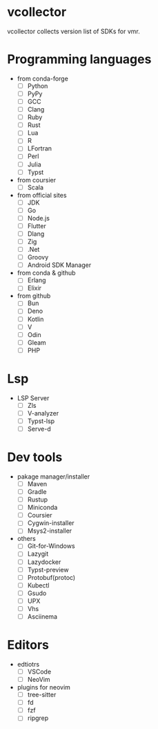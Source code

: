# vcollector
vcollector collects version list of SDKs for vmr.


# Programming languages

- from conda-forge
  - [ ] Python
  - [ ] PyPy
  - [ ] GCC
  - [ ] Clang
  - [ ] Ruby
  - [ ] Rust
  - [ ] Lua
  - [ ] R
  - [ ] LFortran
  - [ ] Perl
  - [ ] Julia
  - [ ] Typst

- from coursier
  - [ ] Scala

- from official sites
  - [ ] JDK
  - [ ] Go
  - [ ] Node.js
  - [ ] Flutter
  - [ ] Dlang
  - [ ] Zig
  - [ ] .Net
  - [ ] Groovy
  - [ ] Android SDK Manager

- from conda & github
  - [ ] Erlang
  - [ ] Elixir

- from github
  - [ ] Bun
  - [ ] Deno
  - [ ] Kotlin
  - [ ] V
  - [ ] Odin
  - [ ] Gleam
  - [ ] PHP

# Lsp

- LSP Server
  - [ ] Zls
  - [ ] V-analyzer
  - [ ] Typst-lsp
  - [ ] Serve-d

# Dev tools

- pakage manager/installer
  - [ ] Maven
  - [ ] Gradle
  - [ ] Rustup
  - [ ] Miniconda
  - [ ] Coursier
  - [ ] Cygwin-installer
  - [ ] Msys2-installer

- others
  - [ ] Git-for-Windows
  - [ ] Lazygit
  - [ ] Lazydocker
  - [ ] Typst-preview
  - [ ] Protobuf(protoc)
  - [ ] Kubectl
  - [ ] Gsudo
  - [ ] UPX
  - [ ] Vhs
  - [ ] Asciinema

# Editors

- edtiotrs
  - [ ] VSCode
  - [ ] NeoVim
- plugins for neovim
  - [ ] tree-sitter
  - [ ] fd
  - [ ] fzf
  - [ ] ripgrep
